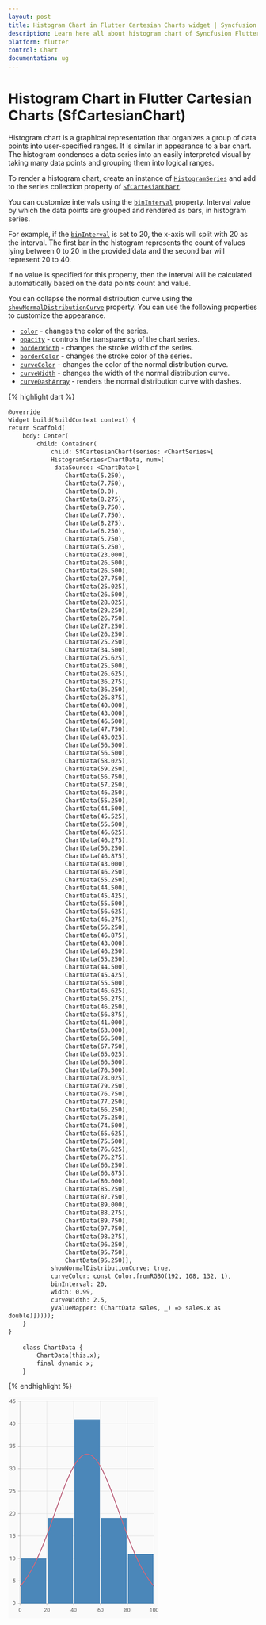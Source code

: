 ```yaml
---
layout: post
title: Histogram Chart in Flutter Cartesian Charts widget | Syncfusion 
description: Learn here all about histogram chart of Syncfusion Flutter Cartesian Charts (SfCartesianChart) widget and more.
platform: flutter
control: Chart
documentation: ug
---
```


# Histogram Chart in Flutter Cartesian Charts (SfCartesianChart)

Histogram chart is a graphical representation that organizes a group of data points into user-specified ranges. It is similar in appearance to a bar chart. The histogram condenses a data series into an easily interpreted visual by taking many data points and grouping them into logical ranges.

To render a histogram chart, create an instance of [`HistogramSeries`](https://pub.dev/documentation/syncfusion_flutter_charts/latest/charts/HistogramSeries-class.html) and add to the series collection property of [`SfCartesianChart`](https://pub.dev/documentation/syncfusion_flutter_charts/latest/charts/SfCartesianChart/SfCartesianChart.html).

You can customize intervals using the [`binInterval`](https://pub.dev/documentation/syncfusion_flutter_charts/latest/charts/HistogramSeries/binInterval.html) property. Interval value by which the data points are grouped and rendered as bars, in histogram series.

For example, if the [`binInterval`](https://pub.dev/documentation/syncfusion_flutter_charts/latest/charts/HistogramSeries/binInterval.html) is set to 20, the x-axis will split with 20 as the interval. The first bar in the histogram represents the count of values lying between 0 to 20 in the provided data and the second bar will represent 20 to 40.

If no value is specified for this property, then the interval will be calculated automatically based on the data points count and value.

You can collapse the normal distribution curve using the [`showNormalDistributionCurve`](https://pub.dev/documentation/syncfusion_flutter_charts/latest/charts/HistogramSeries/showNormalDistributionCurve.html) property. You can use the following properties to customize the appearance.

* [`color`](https://pub.dev/documentation/syncfusion_flutter_charts/latest/charts/CartesianSeries/color.html) - changes the color of the series.
* [`opacity`](https://pub.dev/documentation/syncfusion_flutter_charts/latest/charts/CartesianSeries/opacity.html) - controls the transparency of the chart series.
* [`borderWidth`](https://pub.dev/documentation/syncfusion_flutter_charts/latest/charts/CartesianSeries/borderWidth.html) - changes the stroke width of the series.
* [`borderColor`](https://pub.dev/documentation/syncfusion_flutter_charts/latest/charts/CartesianSeries/borderColor.html) - changes the stroke color of the series.
* [`curveColor`](https://pub.dev/documentation/syncfusion_flutter_charts/latest/charts/HistogramSeries/curveColor.html) - changes the color of the normal distribution curve.
* [`curveWidth`](https://pub.dev/documentation/syncfusion_flutter_charts/latest/charts/HistogramSeries/curveWidth.html) - changes the width of the normal distribution curve.
* [`curveDashArray`](https://pub.dev/documentation/syncfusion_flutter_charts/latest/charts/HistogramSeries/curveDashArray.html) - renders the normal distribution curve  with dashes.

{% highlight dart %} 

    @override
    Widget build(BuildContext context) {
    return Scaffold(
        body: Center(
            child: Container(
                child: SfCartesianChart(series: <ChartSeries>[
                HistogramSeries<ChartData, num>(
                 dataSource: <ChartData>[
                    ChartData(5.250),
                    ChartData(7.750),
                    ChartData(0.0),
                    ChartData(8.275),
                    ChartData(9.750),
                    ChartData(7.750),
                    ChartData(8.275),
                    ChartData(6.250),
                    ChartData(5.750),
                    ChartData(5.250),
                    ChartData(23.000),
                    ChartData(26.500),
                    ChartData(26.500),
                    ChartData(27.750),
                    ChartData(25.025),
                    ChartData(26.500),
                    ChartData(28.025),
                    ChartData(29.250),
                    ChartData(26.750),
                    ChartData(27.250),
                    ChartData(26.250),
                    ChartData(25.250),
                    ChartData(34.500),
                    ChartData(25.625),
                    ChartData(25.500),
                    ChartData(26.625),
                    ChartData(36.275),
                    ChartData(36.250),
                    ChartData(26.875),
                    ChartData(40.000),
                    ChartData(43.000),
                    ChartData(46.500),
                    ChartData(47.750),
                    ChartData(45.025),
                    ChartData(56.500),
                    ChartData(56.500),
                    ChartData(58.025),
                    ChartData(59.250),
                    ChartData(56.750),
                    ChartData(57.250),
                    ChartData(46.250),
                    ChartData(55.250),
                    ChartData(44.500),
                    ChartData(45.525),
                    ChartData(55.500),
                    ChartData(46.625),
                    ChartData(46.275),
                    ChartData(56.250),
                    ChartData(46.875),
                    ChartData(43.000),
                    ChartData(46.250),
                    ChartData(55.250),
                    ChartData(44.500),
                    ChartData(45.425),
                    ChartData(55.500),
                    ChartData(56.625),
                    ChartData(46.275),
                    ChartData(56.250),
                    ChartData(46.875),
                    ChartData(43.000),
                    ChartData(46.250),
                    ChartData(55.250),
                    ChartData(44.500),
                    ChartData(45.425),
                    ChartData(55.500),
                    ChartData(46.625),
                    ChartData(56.275),
                    ChartData(46.250),
                    ChartData(56.875),
                    ChartData(41.000),
                    ChartData(63.000),
                    ChartData(66.500),
                    ChartData(67.750),
                    ChartData(65.025),
                    ChartData(66.500),
                    ChartData(76.500),
                    ChartData(78.025),
                    ChartData(79.250),
                    ChartData(76.750),
                    ChartData(77.250),
                    ChartData(66.250),
                    ChartData(75.250),
                    ChartData(74.500),
                    ChartData(65.625),
                    ChartData(75.500),
                    ChartData(76.625),
                    ChartData(76.275),
                    ChartData(66.250),
                    ChartData(66.875),
                    ChartData(80.000),
                    ChartData(85.250),
                    ChartData(87.750),
                    ChartData(89.000),
                    ChartData(88.275),
                    ChartData(89.750),
                    ChartData(97.750),
                    ChartData(98.275),
                    ChartData(96.250),
                    ChartData(95.750),
                    ChartData(95.250)],
                showNormalDistributionCurve: true,
                curveColor: const Color.fromRGBO(192, 108, 132, 1),
                binInterval: 20,
                width: 0.99,
                curveWidth: 2.5,
                yValueMapper: (ChartData sales, _) => sales.x as double)]))));
        }
    }

        class ChartData {
            ChartData(this.x);
            final dynamic x;
        }

{% endhighlight %}

![histogram chart](cartesian-chart-types-images/Histogram.png)
